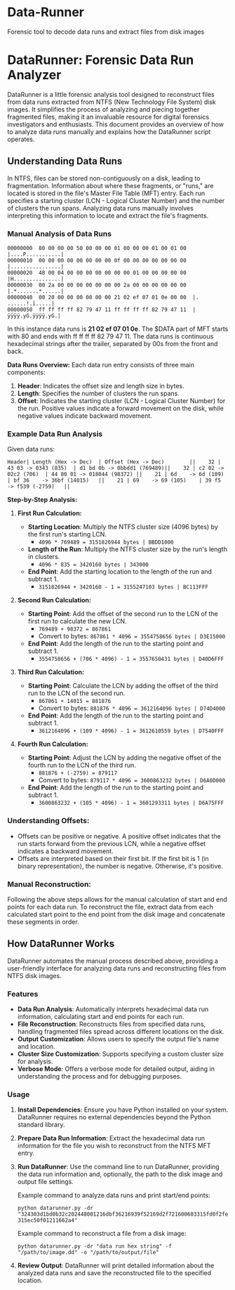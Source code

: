 # Data-Runner
Forensic tool to decode data runs and extract files from disk images

# DataRunner: Forensic Data Run Analyzer

DataRunner is a little forensic analysis tool designed to reconstruct files from data runs extracted from NTFS (New Technology File System) disk images. It simplifies the process of analyzing and piecing together fragmented files, making it an invaluable resource for digital forensics investigators and enthusiasts. This document provides an overview of how to analyze data runs manually and explains how the DataRunner script operates.

## Understanding Data Runs

In NTFS, files can be stored non-contiguously on a disk, leading to fragmentation. Information about where these fragments, or "runs," are located is stored in the file's Master File Table (MFT) entry. Each run specifies a starting cluster (LCN - Logical Cluster Number) and the number of clusters the run spans. Analyzing data runs manually involves interpreting this information to locate and extract the file's fragments.

### Manual Analysis of Data Runs

```
00000000  80 00 00 00 50 00 00 00 01 00 00 00 01 00 01 00  |....P...........|
00000010  00 00 00 00 00 00 00 00 0f 00 00 00 00 00 00 00  |................|
00000020  48 00 04 00 00 00 00 00 00 00 01 00 00 00 00 00  |H...............|
00000030  00 2a 00 00 00 00 00 00 00 2a 00 00 00 00 00 00  |.*.......*......|
00000040  00 20 00 00 00 00 00 00 21 02 ef 07 01 0e 00 00  |. ......!.ï.....|
00000050  ff ff ff ff 82 79 47 11 ff ff ff ff 82 79 47 11  |ÿÿÿÿ.yG.ÿÿÿÿ.yG.|
```
In this instance data runs is **21 02 ef 07 01 0e**.
The $DATA part of MFT starts with 80 and ends with ff ff ff ff 82 79 47 11. 
The data runs is continuous hexadecimal strings after the trailer, separated by 00s from the front and back.

**Data Runs Overview:** Each data run entry consists of three main components:

1. **Header**: Indicates the offset size and length size in bytes.
2. **Length**: Specifies the number of clusters the run spans.
3. **Offset**: Indicates the starting cluster (LCN - Logical Cluster Number) for the run. Positive values indicate a forward movement on the disk, while negative values indicate backward movement.

### Example Data Run Analysis

Given data runs:

`Header| Length (Hex -> Dec)  | Offset (Hex -> Dec)        ||    32 | 43 03 -> 0343 (835)  | d1 bd 0b -> 0bbdd1 (769489)||    32 | c2 02 -> 02c2 (706)  | 44 80 01 -> 018044 (98372) ||    21 | 6d    -> 6d (109)    | bf 36    -> 36bf (14015)   ||    21 | 69    -> 69 (105)    | 39 f5    -> f539 (-2759)   ||`

**Step-by-Step Analysis:**

1. **First Run Calculation:**
    
    - **Starting Location**: Multiply the NTFS cluster size (4096 bytes) by the first run's starting LCN.
        - `4096 * 769489 = 3151826944 bytes | BBDD1000`
    - **Length of the Run**: Multiply the NTFS cluster size by the run's length in clusters.
        - `4096 * 835 = 3420160 bytes | 343000`
    - **End Point**: Add the starting location to the length of the run and subtract 1.
        - `3151826944 + 3420160 - 1 = 3155247103 bytes | BC113FFF`
2. **Second Run Calculation:**
    
    - **Starting Point**: Add the offset of the second run to the LCN of the first run to calculate the new LCN.
        - `769489 + 98372 = 867861`
        - Convert to bytes: `867861 * 4096 = 3554758656 bytes | D3E15000`
    - **End Point**: Add the length of the run to the starting point and subtract 1.
        - `3554758656 + (706 * 4096) - 1 = 3557650431 bytes | D40D6FFF`
3. **Third Run Calculation:**
    
    - **Starting Point**: Calculate the LCN by adding the offset of the third run to the LCN of the second run.
        - `867861 + 14015 = 881876`
        - Convert to bytes: `881876 * 4096 = 3612164096 bytes | D74D4000`
    - **End Point**: Add the length of the run to the starting point and subtract 1.
        - `3612164096 + (109 * 4096) - 1 = 3612610559 bytes | D7540FFF`
4. **Fourth Run Calculation:**
    
    - **Starting Point**: Adjust the LCN by adding the negative offset of the fourth run to the LCN of the third run.
        - `881876 + (-2759) = 879117`
        - Convert to bytes: `879117 * 4096 = 3600863232 bytes | D6A0D000`
    - **End Point**: Add the length of the run to the starting point and subtract 1.
        - `3600863232 + (105 * 4096) - 1 = 3601293311 bytes | D6A75FFF`

### Understanding Offsets:

- Offsets can be positive or negative. A positive offset indicates that the run starts forward from the previous LCN, while a negative offset indicates a backward movement.
- Offsets are interpreted based on their first bit. If the first bit is 1 (in binary representation), the number is negative. Otherwise, it's positive.

### Manual Reconstruction:

Following the above steps allows for the manual calculation of start and end points for each data run. To reconstruct the file, extract data from each calculated start point to the end point from the disk image and concatenate these segments in order.
    

## How DataRunner Works

DataRunner automates the manual process described above, providing a user-friendly interface for analyzing data runs and reconstructing files from NTFS disk images.

### Features

- **Data Run Analysis**: Automatically interprets hexadecimal data run information, calculating start and end points for each run.
- **File Reconstruction**: Reconstructs files from specified data runs, handling fragmented files spread across different locations on the disk.
- **Output Customization**: Allows users to specify the output file's name and location.
- **Cluster Size Customization**: Supports specifying a custom cluster size for analysis.
- **Verbose Mode**: Offers a verbose mode for detailed output, aiding in understanding the process and for debugging purposes.

### Usage

1. **Install Dependencies**: Ensure you have Python installed on your system. DataRunner requires no external dependencies beyond the Python standard library.
    
2. **Prepare Data Run Information**: Extract the hexadecimal data run information for the file you wish to reconstruct from the NTFS MFT entry.
    
3. **Run DataRunner**: Use the command line to run DataRunner, providing the data run information and, optionally, the path to the disk image and output file settings.
    
    Example command to analyze data runs and print start/end points:
    
    `python datarunner.py -dr "324303d1bd0b32c202448001216dbf36216939f52169d2f721600603315fd0f2fe315ec50f01211662a4"`
    
    Example command to reconstruct a file from a disk image:
    
    `python datarunner.py -dr "data run hex string" -f "/path/to/image.dd" -o "/path/to/output/file"`
    
4. **Review Output**: DataRunner will print detailed information about the analyzed data runs and save the reconstructed file to the specified location.
